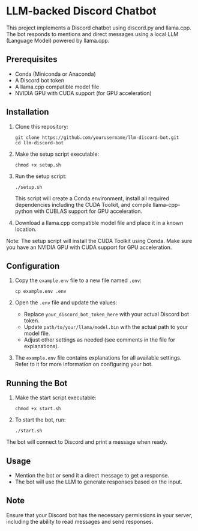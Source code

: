 # LLM-backed Discord Chatbot

This project implements a Discord chatbot using discord.py and llama.cpp. The bot responds to mentions and direct messages using a local LLM (Language Model) powered by llama.cpp.

## Prerequisites

- Conda (Miniconda or Anaconda)
- A Discord bot token
- A llama.cpp compatible model file
- NVIDIA GPU with CUDA support (for GPU acceleration)

## Installation

1. Clone this repository:
   ```
   git clone https://github.com/yourusername/llm-discord-bot.git
   cd llm-discord-bot
   ```

2. Make the setup script executable:
   ```
   chmod +x setup.sh
   ```

3. Run the setup script:
   ```
   ./setup.sh
   ```

   This script will create a Conda environment, install all required dependencies including the CUDA Toolkit, and compile llama-cpp-python with CUBLAS support for GPU acceleration.

4. Download a llama.cpp compatible model file and place it in a known location.

Note: The setup script will install the CUDA Toolkit using Conda. Make sure you have an NVIDIA GPU with CUDA support for GPU acceleration.

## Configuration

1. Copy the `example.env` file to a new file named `.env`:
   ```
   cp example.env .env
   ```

2. Open the `.env` file and update the values:
   - Replace `your_discord_bot_token_here` with your actual Discord bot token.
   - Update `path/to/your/llama/model.bin` with the actual path to your model file.
   - Adjust other settings as needed (see comments in the file for explanations).

3. The `example.env` file contains explanations for all available settings. Refer to it for more information on configuring your bot.

## Running the Bot

1. Make the start script executable:
   ```
   chmod +x start.sh
   ```

2. To start the bot, run:
   ```
   ./start.sh
   ```

The bot will connect to Discord and print a message when ready.

## Usage

- Mention the bot or send it a direct message to get a response.
- The bot will use the LLM to generate responses based on the input.

## Note

Ensure that your Discord bot has the necessary permissions in your server, including the ability to read messages and send responses.
